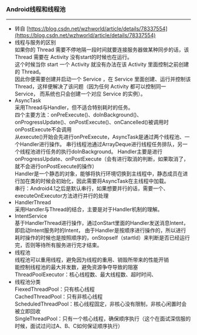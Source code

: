 ### Android线程和线程池
---
- 转自 [https://blog.csdn.net/wzhworld/article/details/78337554](https://blog.csdn.net/wzhworld/article/details/78337554)
- 线程与服务的区别 <br>
如果你的 Thread 需要不停地隔一段时间就要连接服务器做某种同步的话，该 Thread 需要在 Activity 没有start的时候也在运行。<br>
这个时候当你 start 一个 Activity 就没有办法在该 Activity 里面控制之前创建的 Thread。<br>
因此你便需要创建并启动一个 Service ，在 Service 里面创建、运行并控制该 Thread，这样便解决了该问题（因为任何 Activity 都可以控制同一 Service，
而系统也只会创建一个对应 Service 的实例）。
- AsyncTask <br>
     采用Thread与Handler，但不适合特别耗时的任务。<br>
     四个主要方法：onPreExecute()、doInBackground()、onProgressUpdate()、onPostExecute()、onCancelled()被调用时onPostExecute不会调用 <br>
     从execute()开始会先进行onPreExecute，AsyncTask是通过两个线程池、一个Handler进行操作。
     串行线程池通过ArrayDeque进行线程任务排队，另一个线程池进行任务的执行doInBackground。
     Handler主要是进行onProgressUpdate、onPostExecute（会有进行取消的判断，如果取消了，就不会进行onPostExecute的操作）<br>
     Handler是一个静态的对象，能够将执行环境切换到主线程中，静态成员在进行加在类的时候会初始化，因此需要将AsyncTask在主线程中加载。<br>
     串行：Android4.1之后是默认串行，如果想要并行的话，需要一个、executeOnExecutor方法进行并行的处理<br>
- HandlerThread <br>
     采用Handler与Thread的结合，主要是对于Handler机制的理解。<br>
- IntentService <br>
     基于HandlerThread进行操作，通过onStart里面的Handler发送消息Intent，即启动Intent服务时的Intent，
     由于Handler是按顺序进行操作的，所以进行耗时操作的时候也是按照顺序的，onStopself（startId）来判断是否已经运行完，否则等待所有服务进行完才结束。<br>
- 线程池 <br>
     线程池可以重用线程，避免因为线程的重用、销毁所带来的性能开销 <br>
     能控制线程池的最大并发数，避免资源争夺导致的阻塞 <br>
     ThreadPoolExecutor：核心线程数、最大线程数、超时时间、<br>
- 线程池分类 <br>
      FiexedThreadPool：只有核心线程 <br>
      CachedThreadPool：只有非核心线程 <br>
      ScheduledThreadPool：核心线程固定，非核心没有限制，非核心闲置时会被立即回收 <br>
      SingleThreadPool：只有一个核心线程，确保顺序执行（这个在面试深信服的时候，面试过问过A、B、C如何保证顺序执行） <br>
